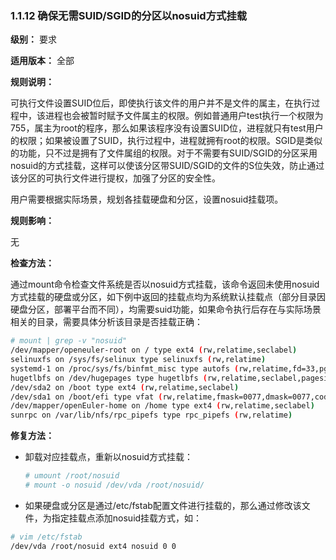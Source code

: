 ### 1.1.12 确保无需SUID/SGID的分区以nosuid方式挂载

**级别：** 要求

**适用版本：** 全部

**规则说明：** 

可执行文件设置SUID位后，即使执行该文件的用户并不是文件的属主，在执行过程中，该进程也会被暂时赋予文件属主的权限。例如普通用户test执行一个权限为755，属主为root的程序，那么如果该程序没有设置SUID位，进程就只有test用户的权限；如果被设置了SUID，执行过程中，进程就拥有root的权限。SGID是类似的功能，只不过是拥有了文件属组的权限。对于不需要有SUID/SGID的分区采用nosuid的方式挂载，这样可以使该分区带SUID/SGID的文件的S位失效，防止通过该分区的可执行文件进行提权，加强了分区的安全性。

用户需要根据实际场景，规划各挂载硬盘和分区，设置nosuid挂载项。

**规则影响：**

无

**检查方法：**

通过mount命令检查文件系统是否以nosuid方式挂载，该命令返回未使用nosuid方式挂载的硬盘或分区，如下例中返回的挂载点均为系统默认挂载点（部分目录因硬盘分区，部署平台而不同），均需要suid功能，如果命令执行后存在与实际场景相关的目录，需要具体分析该目录是否挂载正确：

```bash
# mount | grep -v "nosuid"
/dev/mapper/openeuler-root on / type ext4 (rw,relatime,seclabel)
selinuxfs on /sys/fs/selinux type selinuxfs (rw,relatime)
systemd-1 on /proc/sys/fs/binfmt_misc type autofs (rw,relatime,fd=33,pgrp=1,timeout=0,minproto=5,maxproto=5,direct,pipe_ino=16986)
hugetlbfs on /dev/hugepages type hugetlbfs (rw,relatime,seclabel,pagesize=2M)
/dev/sda2 on /boot type ext4 (rw,relatime,seclabel)
/dev/sda1 on /boot/efi type vfat (rw,relatime,fmask=0077,dmask=0077,codepage=437,iocharset=ascii,shortname=winnt,errors=remount-ro)
/dev/mapper/openEuler-home on /home type ext4 (rw,relatime,seclabel)
sunrpc on /var/lib/nfs/rpc_pipefs type rpc_pipefs (rw,relatime)
```

**修复方法：**

* 卸载对应挂载点，重新以nosuid方式挂载：

  ```bash
  # umount /root/nosuid
  # mount -o nosuid /dev/vda /root/nosuid/
  ```

*  如果硬盘或分区是通过/etc/fstab配置文件进行挂载的，那么通过修改该文件，为指定挂载点添加nosuid挂载方式，如：

  ```bash
  # vim /etc/fstab
  /dev/vda /root/nosuid ext4 nosuid 0 0
  ```